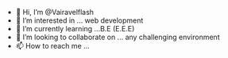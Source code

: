- 👋 Hi, I’m @Vairavelflash
- 👀 I’m interested in ... web development
- 🌱 I’m currently learning ...B.E (E.E.E)
- 💞️ I’m looking to collaborate on ...  any challenging environment
- 📫 How to reach me ... 

<!---
Vairavelflash/Vairavelflash is a ✨ special ✨ repository because its `README.md` (this file) appears on your GitHub profile.
You can click the Preview link to take a look at your changes.
--->
